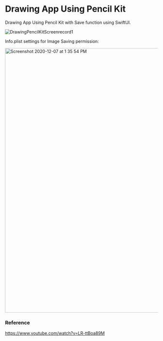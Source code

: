 # Drawing App Using Pencil Kit

Drawing App Using Pencil Kit with Save function using SwiftUI.

![DrawingPencilKitScreenrecord1](https://user-images.githubusercontent.com/3436468/101313287-d2eb1580-3890-11eb-9e5a-d88820ed1b58.gif)

Info.plist settings for Image Saving permission:

<img width="870" alt="Screenshot 2020-12-07 at 1 35 54 PM" src="https://user-images.githubusercontent.com/3436468/101313500-37a67000-3891-11eb-8234-207225205f93.png">

### Reference

https://www.youtube.com/watch?v=LR-ttBoa89M
